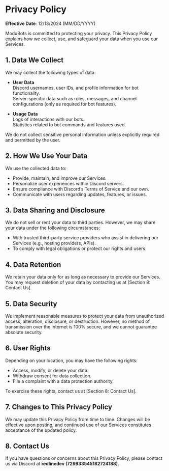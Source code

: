 # Privacy Policy

**Effective Date**: 12/13/2024 (MM/DD/YYYY)

ModuBots is committed to protecting your privacy. This Privacy Policy explains how we collect, use, and safeguard your data when you use our Services.

## 1. Data We Collect

We may collect the following types of data:

- **User Data**  
  Discord usernames, user IDs, and profile information for bot functionality.  
  Server-specific data such as roles, messages, and channel configurations (only as required for bot features).

- **Usage Data**  
  Logs of interactions with our bots.  
  Statistics related to bot commands and features used.

We do not collect sensitive personal information unless explicitly required and permitted by the user.

## 2. How We Use Your Data

We use the collected data to:

- Provide, maintain, and improve our Services.
- Personalize user experiences within Discord servers.
- Ensure compliance with Discord’s Terms of Service and our own.
- Communicate with users regarding updates, features, or issues.

## 3. Data Sharing and Disclosure

We do not sell or rent your data to third parties. However, we may share your data under the following circumstances:

- With trusted third-party service providers who assist in delivering our Services (e.g., hosting providers, APIs).
- To comply with legal obligations or protect our rights and users.

## 4. Data Retention

We retain your data only for as long as necessary to provide our Services. You may request deletion of your data by contacting us at [Section 8: Contact Us].

## 5. Data Security

We implement reasonable measures to protect your data from unauthorized access, alteration, disclosure, or destruction. However, no method of transmission over the internet is 100% secure, and we cannot guarantee absolute security.

## 6. User Rights

Depending on your location, you may have the following rights:

- Access, modify, or delete your data.
- Withdraw consent for data collection.
- File a complaint with a data protection authority.

To exercise these rights, contact us at [Section 8: Contact Us].

## 7. Changes to This Privacy Policy

We may update this Privacy Policy from time to time. Changes will be effective upon posting, and continued use of our Services constitutes acceptance of the updated policy.

## 8. Contact Us

If you have questions or concerns about this Privacy Policy, please contact us via Discord at **redlinedev (729933545182724188)**.
